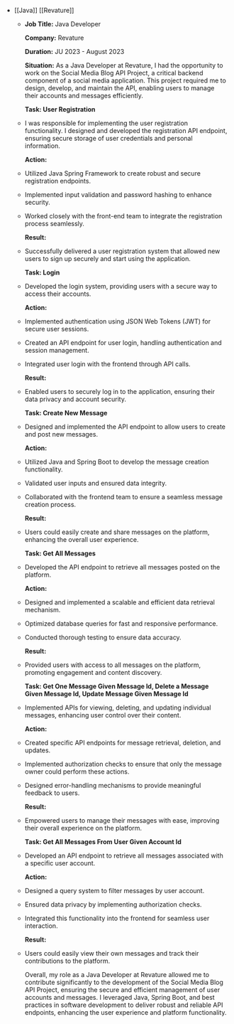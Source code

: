 - [[Java]] [[Revature]]
	- **Job Title:** Java Developer
	  
	  **Company:** Revature
	  
	  **Duration:** JU 2023 - August 2023
	  
	  **Situation:** 
	  As a Java Developer at Revature, I had the opportunity to work on the Social Media Blog API Project, a critical backend component of a social media application. This project required me to design, develop, and maintain the API, enabling users to manage their accounts and messages efficiently.
	  
	  **Task: User Registration**
	- I was responsible for implementing the user registration functionality. I designed and developed the registration API endpoint, ensuring secure storage of user credentials and personal information.
	  
	  **Action:**
	- Utilized Java Spring Framework to create robust and secure registration endpoints.
	- Implemented input validation and password hashing to enhance security.
	- Worked closely with the front-end team to integrate the registration process seamlessly.
	  
	  **Result:**
	- Successfully delivered a user registration system that allowed new users to sign up securely and start using the application.
	  
	  **Task: Login**
	- Developed the login system, providing users with a secure way to access their accounts.
	  
	  **Action:**
	- Implemented authentication using JSON Web Tokens (JWT) for secure user sessions.
	- Created an API endpoint for user login, handling authentication and session management.
	- Integrated user login with the frontend through API calls.
	  
	  **Result:**
	- Enabled users to securely log in to the application, ensuring their data privacy and account security.
	  
	  **Task: Create New Message**
	- Designed and implemented the API endpoint to allow users to create and post new messages.
	  
	  **Action:**
	- Utilized Java and Spring Boot to develop the message creation functionality.
	- Validated user inputs and ensured data integrity.
	- Collaborated with the frontend team to ensure a seamless message creation process.
	  
	  **Result:**
	- Users could easily create and share messages on the platform, enhancing the overall user experience.
	  
	  **Task: Get All Messages**
	- Developed the API endpoint to retrieve all messages posted on the platform.
	  
	  **Action:**
	- Designed and implemented a scalable and efficient data retrieval mechanism.
	- Optimized database queries for fast and responsive performance.
	- Conducted thorough testing to ensure data accuracy.
	  
	  **Result:**
	- Provided users with access to all messages on the platform, promoting engagement and content discovery.
	  
	  **Task: Get One Message Given Message Id, Delete a Message Given Message Id, Update Message Given Message Id**
	- Implemented APIs for viewing, deleting, and updating individual messages, enhancing user control over their content.
	  
	  **Action:**
	- Created specific API endpoints for message retrieval, deletion, and updates.
	- Implemented authorization checks to ensure that only the message owner could perform these actions.
	- Designed error-handling mechanisms to provide meaningful feedback to users.
	  
	  **Result:**
	- Empowered users to manage their messages with ease, improving their overall experience on the platform.
	  
	  **Task: Get All Messages From User Given Account Id**
	- Developed an API endpoint to retrieve all messages associated with a specific user account.
	  
	  **Action:**
	- Designed a query system to filter messages by user account.
	- Ensured data privacy by implementing authorization checks.
	- Integrated this functionality into the frontend for seamless user interaction.
	  
	  **Result:**
	- Users could easily view their own messages and track their contributions to the platform.
	  
	  Overall, my role as a Java Developer at Revature allowed me to contribute significantly to the development of the Social Media Blog API Project, ensuring the secure and efficient management of user accounts and messages. I leveraged Java, Spring Boot, and best practices in software development to deliver robust and reliable API endpoints, enhancing the user experience and platform functionality.